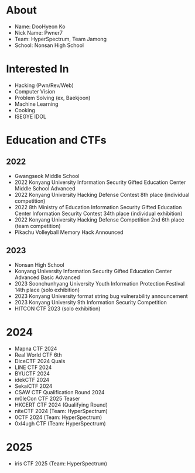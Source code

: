 # About

- Name: DooHyeon Ko
- Nick Name: Pwner7
- Team: HyperSpectrum, Team Jamong
- School: Nonsan High School

# Interested In
- Hacking (Pwn/Rev/Web)
- Computer Vision
- Problem Solving (ex, Baekjoon)
- Machine Learning
- Cooking
- ISEGYE IDOL

# Education and CTFs

## 2022
- Gwangseok Middle School
- 2022 Konyang University Information Security Gifted Education Center Middle School Advanced
- 2022 Konyang University Hacking Defense Contest 8th place (individual competition)
- 2022 8th Ministry of Education Information Security Gifted Education Center Information Security Contest 34th place (individual exhibition)
- 2022 Konyang University Hacking Defense Competition 2nd 6th place (team competition)
- Pikachu Volleyball Memory Hack Announced

## 2023
- Nonsan High School
- Konyang University Information Security Gifted Education Center Advanced Basic Advanced
- 2023 Soonchunhyang University Youth Information Protection Festival 14th place (solo exhibition)
- 2023 Konyang University format string bug vulnerability announcement
- 2023 Konyang University 9th Information Security Competition
- HITCON CTF 2023 (solo exhibition)

# 2024
- Mapna CTF 2024
- Real World CTF 6th
- DiceCTF 2024 Quals
- LINE CTF 2024
- BYUCTF 2024
- idekCTF 2024
- SekaiCTF 2024
- CSAW CTF Qualification Round 2024
- m0leCon CTF 2025 Teaser
- HKCERT CTF 2024 (Qualifying Round) 
- niteCTF 2024 (Team: HyperSpectrum)
- 0CTF 2024 (Team: HyperSpectrum)
- 0xl4ugh CTF (Team: HyperSpectrum)

# 2025
- iris CTF 2025 (Team: HyperSpectrum)
